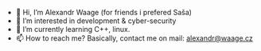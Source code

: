 - 👋 Hi, I’m Alexandr Waage (for friends i prefered Saša)
- 👀 I’m interested in development & cyber-security
- 🌱 I’m currently learning C++, linux.
- 📫 How to reach me? Basically, contact me on mail: alexandr@waage.cz

<!---
alex-waage/alex-waage is a ✨ special ✨ repository because its `README.md` (this file) appears on your GitHub profile.
You can click the Preview link to take a look at your changes.
--->
